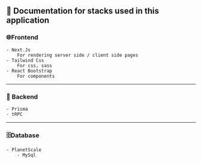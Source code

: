## 📁 Documentation for stacks used in this application

### 🌐Frontend

    - Next.Js
        For rendering server side / client side pages
    - Tailwind Css
        For css, sass
    - React Bootstrap
        For components

---

### 📲 Backend

    - Prisma
    - tRPC

---

### 🗄️Database

    - PlanetScale
        - MySql
